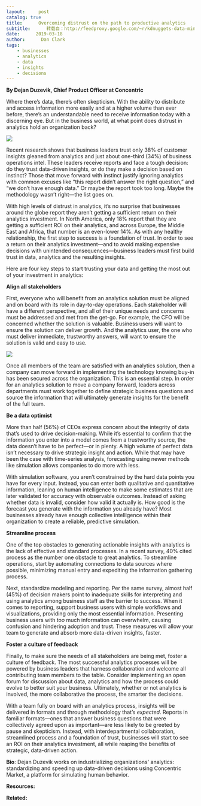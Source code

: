 ```yaml
---
layout:     post
catalog: true
title:      Overcoming distrust on the path to productive analytics
subtitle:      转载自：http://feedproxy.google.com/~r/kdnuggets-data-mining-analytics/~3/xH85KJpXEDg/overcoming-distrust-path-productive-analytics.html
date:      2019-03-18
author:      Dan Clark
tags:
    - businesses
    - analytics
    - data
    - insights
    - decisions
---
```


**By Dejan Duzevik, Chief Product Officer at Concentric**

Where there’s data, there’s often skepticism. With the ability to distribute and access information more easily and at a higher volume than ever before, there’s an understandable need to receive information today with a discerning eye. But in the business world, at what point does distrust in analytics hold an organization back?

![](http://feedproxy.google.com/images/concentric-hbrstat-640.jpg)


Recent research shows that business leaders trust only 38% of customer insights gleaned from analytics and just about one-third (34%) of business operations intel. These leaders receive reports and face a tough decision: do they trust data-driven insights, or do they make a decision based on instinct? Those that move forward with instinct justify ignoring analytics with common excuses like “this report didn’t answer the right question,” and “we don’t have enough data.” Or maybe the report took too long. Maybe the methodology wasn’t right—the list goes on.

With high levels of distrust in analytics, it’s no surprise that businesses around the globe report they aren’t getting a sufficient return on their analytics investment. In North America, only 18% report that they are getting a sufficient ROI on their analytics, and across Europe, the Middle East and Africa, that number is an even-lower 14%. As with any healthy relationship, the first step to success is a foundation of trust. In order to see a return on their analytics investment—and to avoid making expensive decisions with unintended consequences—business leaders must first build trust in data, analytics and the resulting insights.

Here are four key steps to start trusting your data and getting the most out of your investment in analytics:

**Align all stakeholders**

First, everyone who will benefit from an analytics solution must be aligned and on board with its role in day-to-day operations. Each stakeholder will have a different perspective, and all of their unique needs and concerns must be addressed and met from the get-go. For example, the CFO will be concerned whether the solution is valuable. Business users will want to ensure the solution can deliver growth. And the analytics user, the one who must deliver immediate, trustworthy answers, will want to ensure the solution is valid and easy to use.

![](http://feedproxy.google.com/images/concentric-align-stakeholders-640.jpg)


Once all members of the team are satisfied with an analytics solution, then a company can move forward in implementing the technology knowing buy-in has been secured across the organization. This is an essential step. In order for an analytics solution to move a company forward, leaders across departments must work together to define strategic business questions and source the information that will ultimately generate insights for the benefit of the full team.

**Be a data optimist**

More than half (56%) of CEOs express concern about the integrity of data that’s used to drive decision-making. While it’s essential to confirm that the information you enter into a model comes from a trustworthy source, the data doesn’t have to be perfect—or in plenty. A high volume of perfect data isn’t necessary to drive strategic insight and action. While that may have been the case with time-series analysis, forecasting using newer methods like simulation allows companies to do more with less.

With simulation software, you aren’t constrained by the hard data points you have for every input. Instead, you can enter both qualitative and quantitative information, leaning on human intelligence to make some estimates that are later validated for accuracy with observable outcomes. Instead of asking whether data is invalid, consider how valid it actually is. How good is the forecast you generate with the information you already have? Most businesses already have enough collective intelligence within their organization to create a reliable, predictive simulation.

**Streamline process**

One of the top obstacles to generating actionable insights with analytics is the lack of effective and standard processes. In a recent survey, 40% cited process as the number one obstacle to great analytics. To streamline operations, start by automating connections to data sources where possible, minimizing manual entry and expediting the information gathering process.

Next, standardize modeling and reporting. Per the same survey, almost half (45%) of decision makers point to inadequate skills for interpreting and using analytics among business staff as the barrier to success. When it comes to reporting, support business users with simple workflows and visualizations, providing only the most essential information. Presenting business users with *too* much information can overwhelm, causing confusion and hindering adoption and trust. These measures will allow your team to generate and absorb more data-driven insights, faster.

**Foster a culture of feedback**

Finally, to make sure the needs of all stakeholders are being met, foster a culture of feedback. The most successful analytics processes will be powered by business leaders that harness collaboration and welcome all contributing team members to the table. Consider implementing an open forum for discussion about data, analytics and how the process could evolve to better suit your business. Ultimately, whether or not analytics is involved, the more collaborative the process, the smarter the decisions.

With a team fully on board with an analytics process, insights will be delivered in formats and through methodology that’s *expected*. Reports in familiar formats—ones that answer business questions that were collectively agreed upon as important—are less likely to be greeted by pause and skepticism. Instead, with interdepartmental collaboration, streamlined process and a foundation of trust, businesses will start to see an ROI on their analytics investment, all while reaping the benefits of strategic, data-driven action.

**Bio**: Dejan Duzevik works on industrializing organizations' analytics: standardizing and speeding up data-driven decisions using Concentric Market, a platform for simulating human behavior.

**Resources:**

**Related:**


